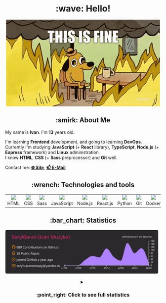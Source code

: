 <h1 align="center">:wave: Hello!</h1>

<p align="center"><img src="images/this-is-fine.gif" /></p>

<h2 align="center">:smirk: About Me</h2>

My name is **Ivan**. I'm **13** years old.

I'm learning **Frontend** development, and going to learning **DevOps**.  
Currently I'm studying **JavaScript** (+ **React** library), **TypeScript**, **Node.js** (+ **Express** framework) and **Linux** administration.  
I know **HTML**, **CSS** (+ **Sass** preprocessor) and **Git** well.  

Contact me: [**:globe_with_meridians: Site**](https://seryibaran.github.io), [**:mailbox: E-Mail**](mailto:seryibaranminepy@yandex.ru)

<h2 align="center">:wrench: Technologies and tools</h2>
<table style="border-size:0px" align="center">
  <tr>
    <td style="border: none;" width="90" align="center"><a href="https://developer.mozilla.org/docs/Web/HTML"><img src="https://cdn.iconscout.com/icon/free/png-64/html-1175208.png"></a>HTML</td>
    <td style="border: none;" width="90" align="center"><a href="https://developer.mozilla.org/docs/Web/CSS"><img src="https://cdn.iconscout.com/icon/free/png-64/css-1175237.png"></a>CSS</td>
    <td style="border: none;" width="90" align="center"><a href="https://sass-lang.com/"><img src="https://cdn.iconscout.com/icon/free/png-64/sass-226054.png"></a>Sass</td>
    <td style="border: none;" width="90" align="center"><a href="https://developer.mozilla.org/docs/Web/JavaScript"><img src="https://cdn.iconscout.com/icon/free/png-64/js-3029998.png"></a>JavaScript</td>
    <td style="border: none;" width="90" align="center"><a href="https://nodejs.org"><img src="https://cdn.iconscout.com/icon/free/png-64/node-js-1174925.png"></a>Node.js</td>
    <td style="border: none;" width="90" align="center"><a href="https://reactjs.org/"><img src="https://cdn.iconscout.com/icon/free/png-64/react-282599.png"></a>React.js</td>
    <td style="border: none;" width="90" align="center"><a href="https://www.python.org/"><img src="https://cdn.iconscout.com/icon/free/png-64/python-2-226051.png"></a>Python</td>
    <td style="border: none;" width="90" align="center"><a href="https://git-scm.com/"><img src="https://cdn.iconscout.com/icon/free/png-64/git-225996.png"></a>Git</td>
    <td style="border: none;" width="90" align="center"><a href="https://www.docker.com/"><img src="https://cdn.iconscout.com/icon/free/png-64/docker-2944835.png"></a>Docker</td>
    <td style="border: none;" width="90" align="center"><a href="https://www.kernel.org/"><img src="https://cdn.iconscout.com/icon/free/png-64/linux-1174928.png"></a>Linux</td>
  </tr>
</table>

<h2 align="center">:bar_chart: Statistics</h2>

<p align="center"><img src="https://raw.githubusercontent.com/SeryiBaran/seryibaran/master/profile-summary-card-output/monokai/0-profile-details.svg" /></p>

<details>
  <summary align="center"><h3>:point_right: <b>Click to see full statistics</b></h3></summary>

<!--START_SECTION:waka-->
![Code Time](http://img.shields.io/badge/Code%20Time-24%20hrs%2057%20mins-blue)

![Profile Views](http://img.shields.io/badge/Profile%20Views-2-blue)

**🐱 My GitHub Data** 

> 🏆 389 Contributions in the Year 2022
 > 
> 📦 259.1 kB Used in GitHub's Storage 
 > 
> 🚫 Not Opted to Hire
 > 
> 📜 33 Public Repositories 
 > 
> 🔑 1 Private Repository 
 > 
**I'm an Early 🐤** 

```text
🌞 Morning    116 commits    █████░░░░░░░░░░░░░░░░░░░░   20.68% 
🌆 Daytime    320 commits    ██████████████░░░░░░░░░░░   57.04% 
🌃 Evening    125 commits    █████░░░░░░░░░░░░░░░░░░░░   22.28% 
🌙 Night      0 commits      ░░░░░░░░░░░░░░░░░░░░░░░░░   0.0%

```
📅 **I'm Most Productive on Wednesday** 

```text
Monday       72 commits     ███░░░░░░░░░░░░░░░░░░░░░░   12.83% 
Tuesday      67 commits     ███░░░░░░░░░░░░░░░░░░░░░░   11.94% 
Wednesday    119 commits    █████░░░░░░░░░░░░░░░░░░░░   21.21% 
Thursday     63 commits     ██░░░░░░░░░░░░░░░░░░░░░░░   11.23% 
Friday       103 commits    ████░░░░░░░░░░░░░░░░░░░░░   18.36% 
Saturday     78 commits     ███░░░░░░░░░░░░░░░░░░░░░░   13.9% 
Sunday       59 commits     ██░░░░░░░░░░░░░░░░░░░░░░░   10.52%

```


📊 **This Week I Spent My Time On** 

```text
⌚︎ Time Zone: Europe/Moscow

💬 Programming Languages: 
HTML                     8 mins              ████████████████████░░░░░   80.0% 
Markdown                 1 min               ██░░░░░░░░░░░░░░░░░░░░░░░   10.6% 
SCSS                     0 secs              ██░░░░░░░░░░░░░░░░░░░░░░░   8.72% 
JSON                     0 secs              ░░░░░░░░░░░░░░░░░░░░░░░░░   0.68%

🔥 Editors: 
VS Code                  10 mins             █████████████████████████   100.0%

🐱‍💻 Projects: 
testvite                 9 mins              ██████████████████████░░░   89.4% 
Unknown Project          1 min               ██░░░░░░░░░░░░░░░░░░░░░░░   10.6%

💻 Operating System: 
Linux                    10 mins             █████████████████████████   100.0%

```

**I Mostly Code in HTML** 

```text
HTML                     9 repos             ███████░░░░░░░░░░░░░░░░░░   31.03% 
JavaScript               6 repos             █████░░░░░░░░░░░░░░░░░░░░   20.69% 
SCSS                     5 repos             ████░░░░░░░░░░░░░░░░░░░░░   17.24% 
Python                   4 repos             ███░░░░░░░░░░░░░░░░░░░░░░   13.79% 
CSS                      3 repos             ██░░░░░░░░░░░░░░░░░░░░░░░   10.34%

```


**Timeline**

![Chart not found](https://raw.githubusercontent.com/SeryiBaran/SeryiBaran/master/charts/bar_graph.png) 


 Last Updated on 11/06/2022 16:32:20 UTC
<!--END_SECTION:waka-->

</details>
